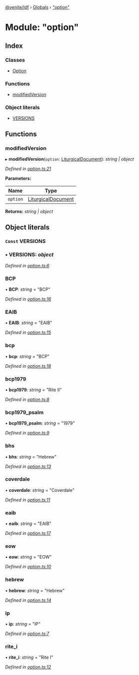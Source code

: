 [@venite/ldf](../README.md) › [Globals](../globals.md) › ["option"](_option_.md)

# Module: "option"

## Index

### Classes

* [Option](../classes/_option_.option.md)

### Functions

* [modifiedVersion](_option_.md#modifiedversion)

### Object literals

* [VERSIONS](_option_.md#const-versions)

## Functions

###  modifiedVersion

▸ **modifiedVersion**(`option`: [LiturgicalDocument](../classes/_liturgical_document_.liturgicaldocument.md)): *string | object*

*Defined in [option.ts:21](https://github.com/gbj/venite/blob/deb31a84/ldf/src/option.ts#L21)*

**Parameters:**

Name | Type |
------ | ------ |
`option` | [LiturgicalDocument](../classes/_liturgical_document_.liturgicaldocument.md) |

**Returns:** *string | object*

## Object literals

### `Const` VERSIONS

### ▪ **VERSIONS**: *object*

*Defined in [option.ts:6](https://github.com/gbj/venite/blob/deb31a84/ldf/src/option.ts#L6)*

###  BCP

• **BCP**: *string* = "BCP"

*Defined in [option.ts:16](https://github.com/gbj/venite/blob/deb31a84/ldf/src/option.ts#L16)*

###  EAIB

• **EAIB**: *string* = "EAIB"

*Defined in [option.ts:15](https://github.com/gbj/venite/blob/deb31a84/ldf/src/option.ts#L15)*

###  bcp

• **bcp**: *string* = "BCP"

*Defined in [option.ts:18](https://github.com/gbj/venite/blob/deb31a84/ldf/src/option.ts#L18)*

###  bcp1979

• **bcp1979**: *string* = "Rite II"

*Defined in [option.ts:8](https://github.com/gbj/venite/blob/deb31a84/ldf/src/option.ts#L8)*

###  bcp1979_psalm

• **bcp1979_psalm**: *string* = "1979"

*Defined in [option.ts:9](https://github.com/gbj/venite/blob/deb31a84/ldf/src/option.ts#L9)*

###  bhs

• **bhs**: *string* = "Hebrew"

*Defined in [option.ts:13](https://github.com/gbj/venite/blob/deb31a84/ldf/src/option.ts#L13)*

###  coverdale

• **coverdale**: *string* = "Coverdale"

*Defined in [option.ts:11](https://github.com/gbj/venite/blob/deb31a84/ldf/src/option.ts#L11)*

###  eaib

• **eaib**: *string* = "EAIB"

*Defined in [option.ts:17](https://github.com/gbj/venite/blob/deb31a84/ldf/src/option.ts#L17)*

###  eow

• **eow**: *string* = "EOW"

*Defined in [option.ts:10](https://github.com/gbj/venite/blob/deb31a84/ldf/src/option.ts#L10)*

###  hebrew

• **hebrew**: *string* = "Hebrew"

*Defined in [option.ts:14](https://github.com/gbj/venite/blob/deb31a84/ldf/src/option.ts#L14)*

###  ip

• **ip**: *string* = "IP"

*Defined in [option.ts:7](https://github.com/gbj/venite/blob/deb31a84/ldf/src/option.ts#L7)*

###  rite_i

• **rite_i**: *string* = "Rite I"

*Defined in [option.ts:12](https://github.com/gbj/venite/blob/deb31a84/ldf/src/option.ts#L12)*

